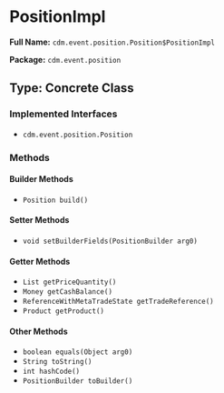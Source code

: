 # PositionImpl

**Full Name:** `cdm.event.position.Position$PositionImpl`

**Package:** `cdm.event.position`

## Type: Concrete Class

### Implemented Interfaces

- `cdm.event.position.Position`

### Methods

#### Builder Methods

- `Position build()`

#### Setter Methods

- `void setBuilderFields(PositionBuilder arg0)`

#### Getter Methods

- `List getPriceQuantity()`
- `Money getCashBalance()`
- `ReferenceWithMetaTradeState getTradeReference()`
- `Product getProduct()`

#### Other Methods

- `boolean equals(Object arg0)`
- `String toString()`
- `int hashCode()`
- `PositionBuilder toBuilder()`

